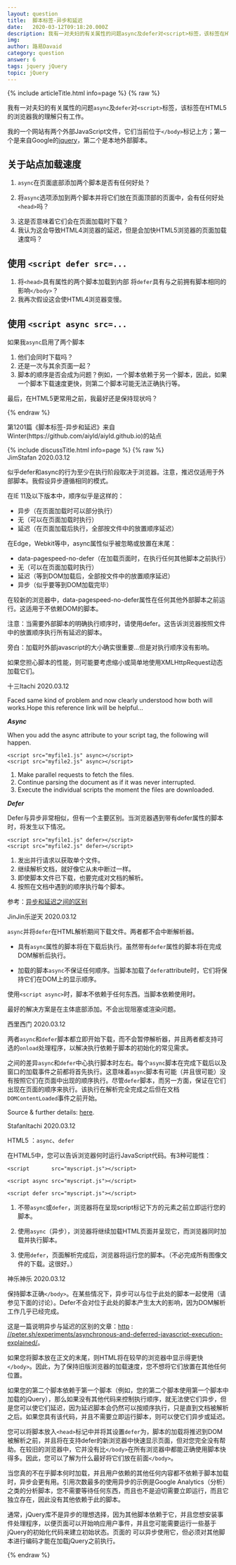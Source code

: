 ```yaml
---
layout: question
title:  脚本标签-异步和延迟
date:   2020-03-12T09:18:20.000Z
description: 我有一对夫妇的有关属性的问题async及defer对<script>标签，该标签在HTML5的浏览器我的理解只有工作。我的一个网站有两个外部JavaS...
img: 
author: 路易Davaid
category: question
answer: 6
tags: jquery jQuery
topic: jQuery
---
```

<div class="article-root">
  <div class="article">
    {% include articleTitle.html info=page %}
    {% raw %}
    <div class="article-content"><p><font style="vertical-align: inherit;"><font style="vertical-align: inherit;">我有一对夫妇的有关属性的问题</font></font><code>async</code><font style="vertical-align: inherit;"><font style="vertical-align: inherit;">及</font></font><code>defer</code><font style="vertical-align: inherit;"><font style="vertical-align: inherit;">对</font></font><code>&lt;script&gt;</code><font style="vertical-align: inherit;"><font style="vertical-align: inherit;">标签，该标签在HTML5的浏览器我的理解只有工作。</font></font></p>

<p><font style="vertical-align: inherit;"><font style="vertical-align: inherit;">我的一个网站有两个外部JavaScript文件，它们当前位于</font></font><code>&lt;/body&gt;</code><font style="vertical-align: inherit;"><font style="vertical-align: inherit;">标记</font><font style="vertical-align: inherit;">上方</font><font style="vertical-align: inherit;">；</font><font style="vertical-align: inherit;">第一个是</font><font style="vertical-align: inherit;">来自Google的</font></font><a href="/questions/tagged/jquery" class="post-tag" title="显示标记为“ jquery”的问题" rel="tag"><font style="vertical-align: inherit;"><font style="vertical-align: inherit;">jquery</font></font></a><font style="vertical-align: inherit;"><font style="vertical-align: inherit;">，第二个是本地外部脚本。</font></font></p>

<h2><font style="vertical-align: inherit;"><font style="vertical-align: inherit;">关于站点加载速度</font></font></h2>

<ol>
<li><p><font style="vertical-align: inherit;"></font><code>async</code><font style="vertical-align: inherit;"><font style="vertical-align: inherit;">在页面底部</font><font style="vertical-align: inherit;">添加</font><font style="vertical-align: inherit;">两个脚本</font><font style="vertical-align: inherit;">是否有任何好处</font><font style="vertical-align: inherit;">？</font></font></p></li>
<li><p><font style="vertical-align: inherit;"><font style="vertical-align: inherit;">将</font></font><code>async</code><font style="vertical-align: inherit;"><font style="vertical-align: inherit;">选项</font><font style="vertical-align: inherit;">添加</font><font style="vertical-align: inherit;">到两个脚本并将它们放在页面顶部的页面中，</font><font style="vertical-align: inherit;">会有任何好处</font></font><code>&lt;head&gt;</code><font style="vertical-align: inherit;"><font style="vertical-align: inherit;">吗？</font></font></p></li>
<li><font style="vertical-align: inherit;"><font style="vertical-align: inherit;">这是否意味着它们会在页面加载时下载？ </font></font></li>
<li><font style="vertical-align: inherit;"><font style="vertical-align: inherit;">我认为这会导致HTML4浏览器的延迟，但是会加快HTML5浏览器的页面加载速度吗？</font></font></li>
</ol>

<h2><font style="vertical-align: inherit;"><font style="vertical-align: inherit;">使用 </font></font><code>&lt;script defer src=...</code></h2>

<ol>
<li><font style="vertical-align: inherit;"><font style="vertical-align: inherit;">将</font></font><code>&lt;head&gt;</code><font style="vertical-align: inherit;"><font style="vertical-align: inherit;">具有属性</font><font style="vertical-align: inherit;">的两个脚本加载到内部   </font><font style="vertical-align: inherit;">将</font></font><code>defer</code><font style="vertical-align: inherit;"><font style="vertical-align: inherit;">具有与之前拥有脚本相同的影响</font></font><code>&lt;/body&gt;</code><font style="vertical-align: inherit;"><font style="vertical-align: inherit;">？</font></font></li>
<li><font style="vertical-align: inherit;"><font style="vertical-align: inherit;">我再次假设这会使HTML4浏览器变慢。</font></font></li>
</ol>

<h2><font style="vertical-align: inherit;"><font style="vertical-align: inherit;">使用 </font></font><code>&lt;script async src=...</code></h2>

<p><font style="vertical-align: inherit;"><font style="vertical-align: inherit;">如果我</font></font><code>async</code><font style="vertical-align: inherit;"><font style="vertical-align: inherit;">启用了</font><font style="vertical-align: inherit;">两个脚本</font></font></p>

<ol>
<li><font style="vertical-align: inherit;"><font style="vertical-align: inherit;">他们会同时下载吗？</font></font></li>
<li><font style="vertical-align: inherit;"><font style="vertical-align: inherit;">还是一次与其余页面一起？ </font></font></li>
<li><font style="vertical-align: inherit;"><font style="vertical-align: inherit;">脚本的顺序是否会成为问题？</font><font style="vertical-align: inherit;">例如，一个脚本依赖于另一个脚本，因此，如果一个脚本下载速度更快，则第二个脚本可能无法正确执行等。</font></font></li>
</ol>

<p><font style="vertical-align: inherit;"><font style="vertical-align: inherit;">最后，在HTML5更常用之前，我最好还是保持现状吗？</font></font></p></div>
    {% endraw %}
  </div>
  <p class="winter_mark">第1201篇《脚本标签-异步和延迟》来自Winter(https://github.com/aiyld/aiyld.github.io)的站点</p>
  <div class="discuss-wrapper">
    {% include discussTitle.html info=page %}
    {% raw %}
    <div class="discuss-item">
        <div class="discuss-parent">
          <div class="discuss-meta">
            <span class="discuss-user">JimStafan</span>
            <span class="discuss-time">2020.03.12</span>
          </div>
          <div class="discuss-comment"><p><font style="vertical-align: inherit;"><font style="vertical-align: inherit;">似乎defer和async的行为至少在执行阶段取决于浏览器。</font><font style="vertical-align: inherit;">注意，推迟仅适用于外部脚本。</font><font style="vertical-align: inherit;">我假设异步遵循相同的模式。</font></font></p>

<p><font style="vertical-align: inherit;"><font style="vertical-align: inherit;">在IE 11及以下版本中，顺序似乎是这样的：</font></font></p>

<ul>
<li><font style="vertical-align: inherit;"><font style="vertical-align: inherit;">异步（在页面加载时可以部分执行）</font></font></li>
<li><font style="vertical-align: inherit;"><font style="vertical-align: inherit;">无（可以在页面加载时执行）</font></font></li>
<li><font style="vertical-align: inherit;"><font style="vertical-align: inherit;">延迟（在页面加载后执行，全部按文件中的放置顺序延迟）</font></font></li>
</ul>

<p><font style="vertical-align: inherit;"><font style="vertical-align: inherit;">在Edge，Webkit等中，async属性似乎被忽略或放置在末尾：</font></font></p>

<ul>
<li><font style="vertical-align: inherit;"><font style="vertical-align: inherit;">data-pagespeed-no-defer（在加载页面时，在执行任何其他脚本之前执行）</font></font></li>
<li><font style="vertical-align: inherit;"><font style="vertical-align: inherit;">无（可以在页面加载时执行）</font></font></li>
<li><font style="vertical-align: inherit;"><font style="vertical-align: inherit;">延迟（等到DOM加载后，全部按文件中的放置顺序延迟）</font></font></li>
<li><font style="vertical-align: inherit;"><font style="vertical-align: inherit;">异步（似乎要等到DOM加载完毕）</font></font></li>
</ul>

<p><font style="vertical-align: inherit;"><font style="vertical-align: inherit;">在较新的浏览器中，data-pagespeed-no-defer属性在任何其他外部脚本之前运行。</font><font style="vertical-align: inherit;">这适用于不依赖DOM的脚本。</font></font></p>

<p><font style="vertical-align: inherit;"><font style="vertical-align: inherit;">注意：当需要外部脚本的明确执行顺序时，请使用defer。</font><font style="vertical-align: inherit;">这告诉浏览器按照文件中的放置顺序执行所有延迟的脚本。</font></font></p>

<p><font style="vertical-align: inherit;"><font style="vertical-align: inherit;">旁白：加载时外部javascript的大小确实很重要...但是对执行顺序没有影响。</font></font></p>

<p><font style="vertical-align: inherit;"><font style="vertical-align: inherit;">如果您担心脚本的性能，则可能要考虑缩小或简单地使用XMLHttpRequest动态加载它们。</font></font></p></div>
        </div></div><div class="discuss-item">
        <div class="discuss-parent">
          <div class="discuss-meta">
            <span class="discuss-user">十三Itachi</span>
            <span class="discuss-time">2020.03.12</span>
          </div>
          <div class="discuss-comment"><p>Faced same kind of problem and now clearly understood how both will works.Hope this reference link will be helpful... </p>

<p><strong><em>Async</em></strong></p>

<p>When you add the async attribute to your script tag, the fol­low­ing will happen.</p>

<pre><code>&lt;script src="myfile1.js" async&gt;&lt;/script&gt;<font></font>
&lt;script src="myfile2.js" async&gt;&lt;/script&gt;<font></font>
</code></pre>

<ol>
<li>Make par­al­lel requests to fetch the files.</li>
<li>Con­tinue pars­ing the doc­u­ment as if it was never interrupted.</li>
<li>Exe­cute the indi­vid­ual scripts the moment the files are downloaded.</li>
</ol>

<p><strong><em>Defer</em></strong></p>

<p><font style="vertical-align: inherit;"><font style="vertical-align: inherit;">Defer与异步非常相似，但有一个主要区别。</font><font style="vertical-align: inherit;">当浏览器遇到带有defer属性的脚本时，将发生以下情况。</font></font></p>

<pre><code>&lt;script src="myfile1.js" defer&gt;&lt;/script&gt;<font></font>
&lt;script src="myfile2.js" defer&gt;&lt;/script&gt;<font></font>
</code></pre>

<ol>
<li><font style="vertical-align: inherit;"><font style="vertical-align: inherit;">发出并行请求以获取单个文件。</font></font></li>
<li><font style="vertical-align: inherit;"><font style="vertical-align: inherit;">继续解析文档，就好像它从未中断过一样。</font></font></li>
<li><font style="vertical-align: inherit;"><font style="vertical-align: inherit;">即使脚本文件已下载，也要完成对文档的解析。</font></font></li>
<li><font style="vertical-align: inherit;"><font style="vertical-align: inherit;">按照在文档中遇到的顺序执行每个脚本。</font></font></li>
</ol>

<p><font style="vertical-align: inherit;"><font style="vertical-align: inherit;">参考：</font></font><a href="http://javascript.tutorialhorizon.com/2015/08/11/script-async-defer-attribute/" rel="noreferrer"><font style="vertical-align: inherit;"><font style="vertical-align: inherit;">异步和延迟之间的区别</font></font></a></p></div>
        </div></div><div class="discuss-item">
        <div class="discuss-parent">
          <div class="discuss-meta">
            <span class="discuss-user">JinJin乐逆天</span>
            <span class="discuss-time">2020.03.12</span>
          </div>
          <div class="discuss-comment"><p><code>async</code><font style="vertical-align: inherit;"><font style="vertical-align: inherit;">并将</font></font><code>defer</code><font style="vertical-align: inherit;"><font style="vertical-align: inherit;">在HTML解析期间下载文件。</font><font style="vertical-align: inherit;">两者都不会中断解析器。</font></font></p>

<ul>
<li><p><font style="vertical-align: inherit;"><font style="vertical-align: inherit;">具有</font></font><code>async</code><font style="vertical-align: inherit;"><font style="vertical-align: inherit;">属性</font><font style="vertical-align: inherit;">的脚本</font><font style="vertical-align: inherit;">将在下载后执行。</font><font style="vertical-align: inherit;">虽然带有</font></font><code>defer</code><font style="vertical-align: inherit;"><font style="vertical-align: inherit;">属性</font><font style="vertical-align: inherit;">的脚本</font><font style="vertical-align: inherit;">将在完成DOM解析后执行。</font></font></p></li>
<li><p><font style="vertical-align: inherit;"><font style="vertical-align: inherit;">加载的脚本</font></font><code>async</code><font style="vertical-align: inherit;"><font style="vertical-align: inherit;">不保证任何顺序。</font><font style="vertical-align: inherit;">当脚本加载了</font></font><code>defer</code><font style="vertical-align: inherit;"><font style="vertical-align: inherit;">attribute时，它们将保持它们在DOM上的显示顺序。</font></font></p></li>
</ul>

<p><font style="vertical-align: inherit;"><font style="vertical-align: inherit;">使用</font></font><code>&lt;script async&gt;</code><font style="vertical-align: inherit;"><font style="vertical-align: inherit;">时，脚本不依赖于任何东西。</font><font style="vertical-align: inherit;">当脚本依赖使用时。</font></font></p>

<p><font style="vertical-align: inherit;"><font style="vertical-align: inherit;">最好的解决方案是在主体底部添加。不会出现阻塞或渲染问题。</font></font></p></div>
        </div></div><div class="discuss-item">
        <div class="discuss-parent">
          <div class="discuss-meta">
            <span class="discuss-user">西里西门</span>
            <span class="discuss-time">2020.03.12</span>
          </div>
          <div class="discuss-comment"><p><font style="vertical-align: inherit;"><font style="vertical-align: inherit;">两者</font></font><code>async</code><font style="vertical-align: inherit;"><font style="vertical-align: inherit;">和</font></font><code>defer</code><font style="vertical-align: inherit;"><font style="vertical-align: inherit;">脚本</font><font style="vertical-align: inherit;">都</font><font style="vertical-align: inherit;">立即开始下载，而不会暂停解析器，并且两者都支持可选的</font></font><code>onload</code><font style="vertical-align: inherit;"><font style="vertical-align: inherit;">处理程序，以解决执行依赖于脚本的初始化的常见需求。</font></font></p>

<p><font style="vertical-align: inherit;"><font style="vertical-align: inherit;">之间的差异</font></font><code>async</code><font style="vertical-align: inherit;"><font style="vertical-align: inherit;">和</font></font><code>defer</code><font style="vertical-align: inherit;"><font style="vertical-align: inherit;">中心执行脚本时左右。</font><font style="vertical-align: inherit;">每个</font></font><code>async</code><font style="vertical-align: inherit;"><font style="vertical-align: inherit;">脚本在完成下载后以及窗口的加载事件之前都将首先执行。</font><font style="vertical-align: inherit;">这意味着</font></font><code>async</code><font style="vertical-align: inherit;"><font style="vertical-align: inherit;">脚本有</font><font style="vertical-align: inherit;">可能（并且很可能）</font><font style="vertical-align: inherit;">没有按照它们在页面中出现的顺序执行。</font><font style="vertical-align: inherit;">尽管</font></font><code>defer</code><font style="vertical-align: inherit;"><font style="vertical-align: inherit;">脚本，而另一方面，保证在它们出现在页面的顺序来执行。</font><font style="vertical-align: inherit;">该执行在解析完全完成之后但在文档</font></font><code>DOMContentLoaded</code><font style="vertical-align: inherit;"><font style="vertical-align: inherit;">事件</font><font style="vertical-align: inherit;">之前开始</font><font style="vertical-align: inherit;">。</font></font></p>

<p>Source &amp; further details: <a href="https://davidwalsh.name/html5-async" rel="noreferrer">here</a>.</p></div>
        </div></div><div class="discuss-item">
        <div class="discuss-parent">
          <div class="discuss-meta">
            <span class="discuss-user">StafanItachi</span>
            <span class="discuss-time">2020.03.12</span>
          </div>
          <div class="discuss-comment"><p><font style="vertical-align: inherit;"><font style="vertical-align: inherit;">HTML5 ：</font></font><code>async</code><font style="vertical-align: inherit;"><font style="vertical-align: inherit;">、</font></font><code>defer</code></p>

<p><font style="vertical-align: inherit;"><font style="vertical-align: inherit;">在HTML5中，您可以告诉浏览器何时运行JavaScript代码。</font><font style="vertical-align: inherit;">有3种可能性：</font></font></p>

<pre><code>&lt;script       src="myscript.js"&gt;&lt;/script&gt;<font></font>
<font></font>
&lt;script async src="myscript.js"&gt;&lt;/script&gt;<font></font>
<font></font>
&lt;script defer src="myscript.js"&gt;&lt;/script&gt;<font></font>
</code></pre>

<ol>
<li><p><font style="vertical-align: inherit;"><font style="vertical-align: inherit;">不带</font></font><code>async</code><font style="vertical-align: inherit;"><font style="vertical-align: inherit;">或</font></font><code>defer</code><font style="vertical-align: inherit;"><font style="vertical-align: inherit;">，浏览器将在呈现script标记下方的元素之前立即运行您的脚本。</font></font></p></li>
<li><p><font style="vertical-align: inherit;"><font style="vertical-align: inherit;">使用</font></font><code>async</code><font style="vertical-align: inherit;"><font style="vertical-align: inherit;">（异步），浏览器将继续加载HTML页面并呈现它，而浏览器同时加载并执行脚本。</font></font></p></li>
<li><p><font style="vertical-align: inherit;"><font style="vertical-align: inherit;">使用</font></font><code>defer</code><font style="vertical-align: inherit;"><font style="vertical-align: inherit;">，页面解析完成后，浏览器将运行您的脚本。</font><font style="vertical-align: inherit;">（不必完成所有图像文件的下载。这很好。）</font></font></p></li>
</ol></div>
        </div></div><div class="discuss-item">
        <div class="discuss-parent">
          <div class="discuss-meta">
            <span class="discuss-user">神乐神乐</span>
            <span class="discuss-time">2020.03.12</span>
          </div>
          <div class="discuss-comment"><p><font style="vertical-align: inherit;"><font style="vertical-align: inherit;">保持脚本正确</font></font><code>&lt;/body&gt;</code><font style="vertical-align: inherit;"><font style="vertical-align: inherit;">。</font><font style="vertical-align: inherit;">在某些情况下，异步可以与位于此处的脚本一起使用（请参见下面的讨论）。</font><font style="vertical-align: inherit;">Defer不会对位于此处的脚本产生太大的影响，因为DOM解析工作几乎已经完成。</font></font></p>

<p><font style="vertical-align: inherit;"><font style="vertical-align: inherit;">这是一篇说明异步与延迟的区别的文章：</font></font><a href="http://peter.sh/experiments/asynchronous-and-deferred-javascript-execution-explained/" rel="noreferrer"><font style="vertical-align: inherit;"><font style="vertical-align: inherit;">http</font></font></a><font style="vertical-align: inherit;"><font style="vertical-align: inherit;"> : </font><a href="http://peter.sh/experiments/asynchronous-and-deferred-javascript-execution-explained/" rel="noreferrer"><font style="vertical-align: inherit;">//peter.sh/experiments/asynchronous-and-deferred-javascript-execution-explained/</font></a><font style="vertical-align: inherit;">。</font></font></p>

<p><font style="vertical-align: inherit;"><font style="vertical-align: inherit;">如果您将脚本放在正文的末尾，则HTML将在较早的浏览器中显示得更快</font></font><code>&lt;/body&gt;</code><font style="vertical-align: inherit;"><font style="vertical-align: inherit;">。</font><font style="vertical-align: inherit;">因此，为了保持旧版浏览器的加载速度，您不想将它们放置在其他任何位置。</font></font></p>

<p><font style="vertical-align: inherit;"><font style="vertical-align: inherit;">如果您的第二个脚本依赖于第一个脚本（例如，您的第二个脚本使用第一个脚本中加载的jQuery），那么如果没有其他代码来控制执行顺序，就无法使它们异步，但是您可以使它们延迟，因为延迟脚本会仍然可以按顺序执行，只是直到文档被解析之后。</font><font style="vertical-align: inherit;">如果您具有该代码，并且不需要立即运行脚本，则可以使它们异步或延迟。</font></font></p>

<p><font style="vertical-align: inherit;"><font style="vertical-align: inherit;">您可以将脚本放入</font></font><code>&lt;head&gt;</code><font style="vertical-align: inherit;"><font style="vertical-align: inherit;">标记中并将其设置</font></font><code>defer</code><font style="vertical-align: inherit;"><font style="vertical-align: inherit;">为，脚本的加载将推迟到DOM被解析之前，并且将在支持defer的新浏览器中快速显示页面，但对您完全没有帮助。在较旧的浏览器中，它并没有比</font></font><code>&lt;/body&gt;</code><font style="vertical-align: inherit;"><font style="vertical-align: inherit;">在所有浏览器中都能</font><font style="vertical-align: inherit;">正确使用脚本快得多</font><font style="vertical-align: inherit;">。</font><font style="vertical-align: inherit;">因此，您可以了解为什么最好将它们放在前面</font></font><code>&lt;/body&gt;</code><font style="vertical-align: inherit;"><font style="vertical-align: inherit;">。</font></font></p>

<p><font style="vertical-align: inherit;"><font style="vertical-align: inherit;">当您真的不在乎脚本何时加载，并且用户依赖的其他任何内容都不依赖于脚本加载时，异步会更有用。</font><font style="vertical-align: inherit;">引用次数最多的使用异步的示例是Google Analytics（分析）之类的分析脚本，您不需要等待任何东西，而且也不是迫切需要立即运行，而且它独立存在，因此没有其他依赖于此的脚本。  </font></font></p>

<p><font style="vertical-align: inherit;"><font style="vertical-align: inherit;">通常，jQuery库不是异步的理想选择，因为其他脚本依赖于它，并且您想安装事件处理程序，以便页面可以开始响应用户事件，并且您可能需要运行一些基于jQuery的初始化代码来建立初始状态。页面的 </font><font style="vertical-align: inherit;">可以异步使用它，但必须对其他脚本进行编码才能在加载jQuery之前执行。</font></font></p></div>
        </div></div>
    {% endraw %}
  </div>
<div>
